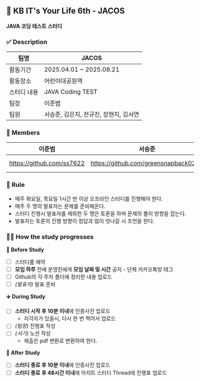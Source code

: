 ## 🌊 KB IT's Your Life 6th - JACOS
**JAVA 코딩 테스트 스터디**  

### ✅ Description
| 팀명     | JACOS              |
|--------|-------------------------|
| 활동기간   | 2025.04.01 ~ 2025.08.21 |
| 활동장소   | 어린이대공원역                 |
| 스터디 내용 | JAVA Coding TEST         |
| 팀장     | 이준범                     |
| 팀원     | 서승준, 김은지, 전규진, 장현지, 김서연           |

### 👥 Members
| 이준범                                |서승준|김은지|전규진|장현지| 김서연 |
|--------------------------------------------------------------------|-|-|----|---|---|
| https://github.com/ss7622 |https://github.com/greensnapback0229|https://github.com/Answl| https://github.com/jeonkyujin   | https://github.com/Hyunji-JANG   | https://github.com/seoyeon2001   |

### 🔖 Rule
- 매주 화요일, 목요일 1시간 반 이상 오프라인 스터디를 진행해야 한다.
- 매주 두 명의 발표자는 문제를 준비해온다.
- 스터디 진행시 발표자를 제외한 두 명은 토론을 하며 문제의 풀이 방향을 잡는다.
- 발표자는 토론의 진행 방향이 정답과 많이 엇나갈 시 조언을 한다.

### 👫🏻 How the study progresses
**🛫 Before Study**
- [ ] 스터디룸 예약
- [ ] **모임 하루** 전에 운영진에게 **모임 날짜 및 시간** 공지 - 단체 카카오톡방 태그
- [ ] Github의 각 주차 폴더에 정리한 내용 업로드
- [ ] _(발표자)_ 발표 준비

**✈️ During Study**
- [ ] **스터디 시작 후 10분 이내**에 인증사진 업로드
  - 지각자가 있을시, 다시 한 번 찍어서 업로드
- [ ] _(팀장)_ 진행표 작성
- [ ] _(서기)_ 노션 작성
  - 제출은 pdf 변환로 변환하여 한다.

**🛬 After Study**
- [ ] **스터디 종료 후 10분 이내**에 인증사진 업로드
- [ ] **스터디 종료 후 48시간 이내**에 아지트 스터디 Thread에 진행표 업로드
